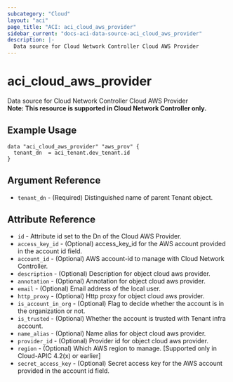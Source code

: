 ```yaml
---
subcategory: "Cloud"
layout: "aci"
page_title: "ACI: aci_cloud_aws_provider"
sidebar_current: "docs-aci-data-source-aci_cloud_aws_provider"
description: |-
  Data source for Cloud Network Controller Cloud AWS Provider
---
```


# aci_cloud_aws_provider #
Data source for Cloud Network Controller Cloud AWS Provider  
<b>Note: This resource is supported in Cloud Network Controller only.</b>
## Example Usage ##

```hcl
data "aci_cloud_aws_provider" "aws_prov" {
  tenant_dn  = aci_tenant.dev_tenant.id
}
```
## Argument Reference ##
* `tenant_dn` - (Required) Distinguished name of parent Tenant object.



## Attribute Reference

* `id` - Attribute id set to the Dn of the Cloud AWS Provider.
* `access_key_id` - (Optional) access_key_id for the AWS account provided in the account id field.
* `account_id` - (Optional) AWS account-id to manage with Cloud Network Controller.
* `description` - (Optional) Description for object cloud aws provider.
* `annotation` - (Optional) Annotation for object cloud aws provider.
* `email` - (Optional) Email address of the local user.
* `http_proxy` - (Optional) Http proxy for object cloud aws provider.
* `is_account_in_org` - (Optional) Flag to decide whether the account is in the organization or not.
* `is_trusted` - (Optional) Whether the account is trusted with Tenant infra account.
* `name_alias` - (Optional) Name alias for object cloud aws provider.
* `provider_id` - (Optional) Provider id for object cloud aws provider.
* `region` - (Optional) Which AWS region to manage. \[Supported only in Cloud-APIC 4.2(x) or earlier\]
* `secret_access_key` - (Optional) Secret access key for the AWS account provided in the account id field.
